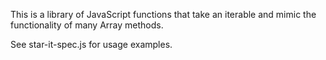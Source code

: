 This is a library of JavaScript functions that take an iterable
and mimic the functionality of many Array methods.

See star-it-spec.js for usage examples.
